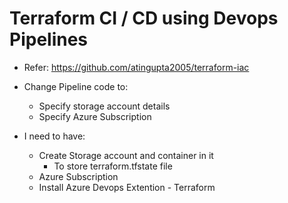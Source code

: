 # Terraform CI / CD using Devops Pipelines
 - Refer: https://github.com/atingupta2005/terraform-iac

- Change Pipeline code to:
  - Specify storage account details
  - Specify Azure Subscription


- I need to have:
  - Create Storage account and container in it
    - To store terraform.tfstate file
  - Azure Subscription
  - Install Azure Devops Extention - Terraform
